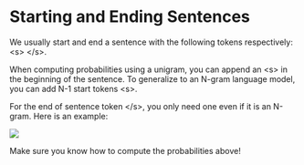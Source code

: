 # Starting and Ending Sentences

We usually start and end a sentence with the following tokens respectively: &lt;s&gt; &lt;/s&gt;. 

When computing probabilities using a unigram, you can append an &lt;s&gt; in the beginning of the sentence. To generalize to an N-gram language model, you can add N-1 start tokens &lt;s&gt;. 

For the end of sentence token &lt;/s&gt;, you only need one even if it is an N-gram. Here is an example: 

![](vWvZ_75GQ0ur2f--RrNLTQ_165f10835c93464687bb934d3ab3d522_Screen-Shot-2021-03-24-at-12.23.32-PM.png)

Make sure you know how to compute the probabilities above! 
